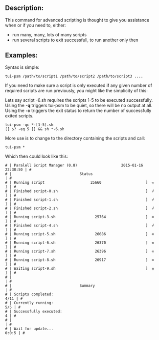 Description:
------------

This command for advanced scripting is thought to give you assistance when or if you need to, either: 

* run many, many, lots of many scripts 
* run several scripts to exit successfull, to run another only then



Examples:
---------
Syntax is simple:

	tui-psm /path/to/script1 /path/to/script2 /path/to/script3 ....
	
If you need to make sure a script is only executed if any given number of required scripts are run previously,
you might like the simplicity of this:

Lets say script <name>-6.sh requires the scripts 1-5 to be executed successfully.
Using the **-q** triggers tui-psm to be quiet, so there will be no output at all.
Using the **-c** triggers the exit status to return the number of successfully exited scripts.

	tui-psm -qc *-[1-5].sh
	[[ $? -eq 5 ]] && sh *-6.sh
	

	

More use is to change to the directory containing the scripts and call:

	tui-psm *
	
Which then could look like this:

	# | Paralell Script Manager (0.8)                    2015-01-16 22:30:50 | #
	# |                               Status                                 | #
	# | Running script                     25660                    [  ∞   ] | #
	# | Finished script-0.sh                                        [  √   ] | #
	# | Finished script-1.sh                                        [  √   ] | #
	# | Finished script-2.sh                                        [  √   ] | #
	# | Running script-3.sh                  25764                  [  ∞   ] | #
	# | Finished script-4.sh                                        [  √   ] | #
	# | Running script-5.sh                  26086                  [  ∞   ] | #
	# | Running script-6.sh                  26370                  [  ∞   ] | #
	# | Running script-7.sh                  26396                  [  ∞   ] | #
	# | Running script-8.sh                  26917                  [  ∞   ] | #
	# | Waiting script-9.sh                                         [  ≡   ] | #
	# |                                                                      | #
	# |                               Summary                                | #
	# | Scripts completed:                                              4/11 | #
	# | Currently running:                                               5/5 | #
	# | Successfully executed:                                             4 | #
	# |                                                                      | #
	# | Wait for update...                                             0:0:5 | #